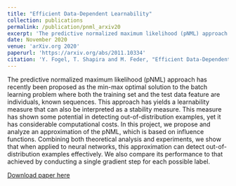 ```yaml
---
title: "Efficient Data-Dependent Learnability"
collection: publications
permalink: /publication/pnml_arxiv20
excerpt: 'The predictive normalized maximum likelihood (pNML) approach has recently been proposed as the min-max optimal solution to the batch learning problem where both the training set and the test data feature are individuals, known sequences. This approach has yields a learnability measure that can also be interpreted as a stability measure. This measure has shown some potential in detecting out-of-distribution examples, yet it has considerable computational costs. In this project, we propose and analyze an approximation of the pNML, which is based on influence functions. Combining both theoretical analysis and experiments, we show that when applied to neural networks, this approximation can detect out-of-distribution examples effectively. We also compare its performance to that achieved by conducting a single gradient step for each possible label.'
date: November 2020
venue: 'arXiv.org 2020'
paperurl: 'https://arxiv.org/abs/2011.10334'
citation: 'Y. Fogel, T. Shapira and M. Feder, "Efficient Data-Dependent Learnability," arXiv, 2020.'
---
```


The predictive normalized maximum likelihood (pNML) approach has recently been proposed as the min-max optimal solution to the batch learning problem where both the training set and the test data feature are individuals, known sequences. This approach has yields a learnability measure that can also be interpreted as a stability measure. This measure has shown some potential in detecting out-of-distribution examples, yet it has considerable computational costs. In this project, we propose and analyze an approximation of the pNML, which is based on influence functions. Combining both theoretical analysis and experiments, we show that when applied to neural networks, this approximation can detect out-of-distribution examples effectively. We also compare its performance to that achieved by conducting a single gradient step for each possible label.

[Download paper here](https://arxiv.org/pdf/2011.10334.pdf)
